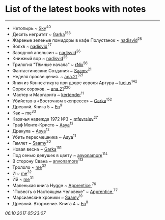 # List of the latest books with notes
---

* Нетопырь ~ [Sky](users/118/118049897850017649660-google)<sup>40</sup>
* Десять негритят ~ [Garka](users/115/115753719718250012620-google)<sup>153</sup>
* Жареные зеленые помидоры в кафе Полустанок ~ [nadisvid](users/113/1138852626183846-facebook)<sup>28</sup>
* Волхв ~ [nadisvid](users/113/1138852626183846-facebook)<sup>27</sup>
* Заводной апельсин ~ [nadisvid](users/113/1138852626183846-facebook)<sup>26</sup>
* Книжный вор ~ [nadisvid](users/113/1138852626183846-facebook)<sup>25</sup>
* Трилогия "Тёмные начала" ~ [rNix](users/115/115622071-twitter)<sup>56</sup>
* Фантастические Создания ~ [Saamy](users/115/115226508-vkontakte)<sup>21</sup>
* Неделя просвещения. ~ [ana.21](users/107/107655526900000657481-google)<sup>321</sup>
* Янки из Коннектикута при дворе короля Артура ~ [lucius](users/838/83820536-yandex)<sup>142</sup>
* Сорок сороков. ~ [ana.21](users/107/107655526900000657481-google)<sup>320</sup>
* Мастер и Маргарита ~ [kertender](users/228/228182315-vkontakte)<sup>11</sup>
* Убийство в «Восточном экспрессе» ~ [Garka](users/115/115753719718250012620-google)<sup>152</sup>
* Древний. Книга 5 ~ [En](users/333/333646551-vkontakte)<sup>9</sup>
* Как ~ [me](users/381/381417697-yandex)<sup>33</sup>
* Казачья надежда 1972 №3 ~ [mfevralev](users/140/140966150-vkontakte)<sup>27</sup>
* Граф Монте-Кристо ~ [Asya](users/111/111688198065279912162-google)<sup>13</sup>
* Дракула ~ [Asya](users/111/111688198065279912162-google)<sup>12</sup>
* Убить пересмешника ~ [Asya](users/111/111688198065279912162-google)<sup>11</sup>
* Гамлет ~ [Saamy](users/115/115226508-vkontakte)<sup>20</sup>
* Новая весна ~ [Garka](users/115/115753719718250012620-google)<sup>151</sup>
* Под сенью девушек в цвету ~ [anvonamore](users/595/5957175-vkontakte)<sup>114</sup>
* В сторону Свана ~ [anvonamore](users/595/5957175-vkontakte)<sup>113</sup>
* Трололо ~ [me](users/381/381417697-yandex)<sup>32</sup>
* Й ~ [me](users/381/381417697-yandex)<sup>32</sup>
* Йй ~ [me](users/381/381417697-yandex)<sup>31</sup>
* Маленькая книга Hygge ~ [Apprentice ](users/528/52821952-vkontakte)<sup>76</sup>
* "Повесть о Настоящем Человеке" ~ [Apprentice ](users/528/52821952-vkontakte)<sup>77</sup>
* Марсианские хроники ~ [Saamy](users/115/115226508-vkontakte)<sup>19</sup>
* Древний. Вторжение. Книга 4 ~ [En](users/333/333646551-vkontakte)<sup>8</sup>


_06.10.2017 05:23:07_
